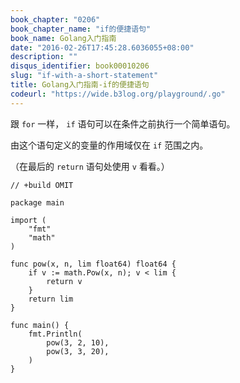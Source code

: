 ```yaml
---
book_chapter: "0206"
book_chapter_name: "if的便捷语句"
book_name: Golang入门指南
date: "2016-02-26T17:45:28.6036055+08:00"
description: ""
disqus_identifier: book00010206
slug: "if-with-a-short-statement"
title: Golang入门指南-if的便捷语句
codeurl: "https://wide.b3log.org/playground/.go"
---
```





跟 `for` 一样， `if` 语句可以在条件之前执行一个简单语句。

由这个语句定义的变量的作用域仅在 `if` 范围之内。

（在最后的 `return` 语句处使用 `v` 看看。）

```
// +build OMIT

package main

import (
	"fmt"
	"math"
)

func pow(x, n, lim float64) float64 {
	if v := math.Pow(x, n); v < lim {
		return v
	}
	return lim
}

func main() {
	fmt.Println(
		pow(3, 2, 10),
		pow(3, 3, 20),
	)
}

```

